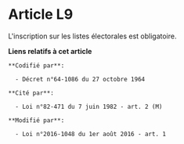 # Article L9

L'inscription sur les listes électorales est obligatoire.

**Liens relatifs à cet article**

	**Codifié par**:

	  - Décret n°64-1086 du 27 octobre 1964

	**Cité par**:

	  - Loi n°82-471 du 7 juin 1982 - art. 2 (M)

	**Modifié par**:

	  - Loi n°2016-1048 du 1er août 2016 - art. 1
